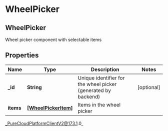 # WheelPicker

## WheelPicker
Wheel picker component with selectable items

## Properties

|Name | Type | Description | Notes|
|------------ | ------------- | ------------- | -------------|
| **_id** | **String** | Unique identifier for the wheel picker (generated by backend) | [optional] |
| **items** | [**[WheelPickerItem]**]([WheelPickerItem]) | Items in the wheel picker | |



_PureCloudPlatformClientV2@173.1.0_
